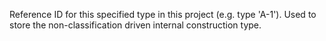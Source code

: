 Reference ID for this specified type in this project (e.g. type 'A-1'). Used to store the non-classification driven internal construction type.
